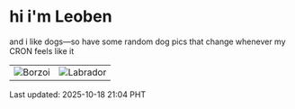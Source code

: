 # hi i'm Leoben

and i like dogs—so have some random dog pics that change whenever my CRON feels like it

|  |  |
|--------|----------|
| ![Borzoi](https://random-dog-vercel.vercel.app/api/random-borzoi?v=1760792663) | ![Labrador](https://random-dog-vercel.vercel.app/api/random-labrador?v=1760792663) |

Last updated: 2025-10-18 21:04 PHT
